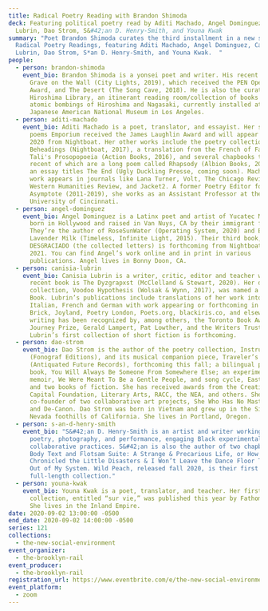 ```yaml
---
title: Radical Poetry Reading with Brandon Shimoda
deck: Featuring political poetry read by Aditi Machado, Angel Dominguez, Canisia
  Lubrin, Dao Strom, S&#42;an D. Henry-Smith, and Youna Kwak
summary: "Poet Brandon Shimoda curates the third installment in a new series of
  Radical Poetry Readings, featuring Aditi Machado, Angel Dominguez, Canisia
  Lubrin, Dao Strom, S*an D. Henry-Smith, and Youna Kwak.  "
people:
  - person: brandon-shimoda
    event_bio: Brandon Shimoda is a yonsei poet and writer. His recent books are The
      Grave on the Wall (City Lights, 2019), which received the PEN Open Book
      Award, and The Desert (The Song Cave, 2018). He is also the curator of The
      Hiroshima Library, an itinerant reading room/collection of books on the
      atomic bombings of Hiroshima and Nagasaki, currently installed at the
      Japanese American National Museum in Los Angeles.
  - person: aditi-machado
    event_bio: Aditi Machado is a poet, translator, and essayist. Her second book of
      poems Emporium received the James Laughlin Award and will appear in Fall
      2020 from Nightboat. Her other works include the poetry collection Some
      Beheadings (Nightboat, 2017), a translation from the French of Farid
      Tali's Prosopopoeia (Action Books, 2016), and several chapbooks the most
      recent of which are a long poem called Rhapsody (Albion Books, 2020) and
      an essay titles The End (Ugly Duckling Presse, coming soon). Machado's
      work appears in journals like Lana Turner, Volt, The Chicago Review,
      Western Humanities Review, and Jacket2. A former Poetry Editor for
      Asymptote (2011-2019), she works as an Assistant Professor at the
      University of Cincinnati.
  - person: angel-dominguez
    event_bio: Angel Dominguez is a Latinx poet and artist of Yucatec Maya descent,
      born in Hollywood and raised in Van Nuys, CA by their immigrant family.
      They’re the author of RoseSunWater (Operating System, 2020) and Black
      Lavender Milk (Timeless, Infinite Light, 2015). Their third book,
      DESGRACIADO (the collected letters) is forthcoming from Nightboat Books in
      2021. You can find Angel’s work online and in print in various
      publications. Angel lives in Bonny Doon, CA.
  - person: canisia-lubrin
    event_bio: Canisia Lubrin is a writer, critic, editor and teacher whose most
      recent book is The Dyzgrapxst (McClelland & Stewart, 2020). Her debut
      collection, Voodoo Hypothesis (Wolsak & Wynn, 2017), was named a CBC Best
      Book. Lubrin’s publications include translations of her work into Spanish,
      Italian, French and German with work appearing or forthcoming in Room,
      Brick, Joyland, Poetry London, Poets.org, blackiris.co, and elsewhere. Her
      writing has been recognized by, among others, the Toronto Book Award,
      Journey Prize, Gerald Lampert, Pat Lowther, and the Writers Trust.
      Lubrin’s first collection of short fiction is forthcoming.
  - person: dao-strom
    event_bio: Dao Strom is the author of the poetry collection, Instrument
      (Fonograf Editions), and its musical companion piece, Traveler’s Ode
      (Antiquated Future Records), forthcoming this fall; a bilingual poetry-art
      book, You Will Always Be Someone From Somewhere Else; an experimental
      memoir, We Were Meant To Be a Gentle People, and song cycle, East/West;
      and two books of fiction. She has received awards from the Creative
      Capital Foundation, Literary Arts, RACC, the NEA, and others. She is the
      co-founder of two collaborative art projects, She Who Has No Master(s),
      and De-Canon. Dao Strom was born in Vietnam and grew up in the Sierra
      Nevada foothills of California. She lives in Portland, Oregon.
  - person: s-an-d-henry-smith
    event_bio: "S&#42;an D. Henry-Smith is an artist and writer working primarily in
      poetry, photography, and performance, engaging Black experimentalisms and
      collaborative practices. S&#42;an is also the author of two chapbooks,
      Body Text and Flotsam Suite: A Strange & Precarious Life, or How We
      Chronicled the Little Disasters & I Won’t Leave the Dance Floor Til It’s
      Out of My System. Wild Peach, released fall 2020, is their first
      full-length collection."
  - person: youna-kwak
    event_bio: Youna Kwak is a poet, translator, and teacher. Her first poetry
      collection, entitled “sur vie,” was published this year by Fathom Books.
      She lives in the Inland Empire.
date: 2020-09-02 13:00:00 -0500
end_date: 2020-09-02 14:00:00 -0500
series: 121
collections:
  - the-new-social-environment
event_organizer:
  - the-brooklyn-rail
event_producer:
  - the-brooklyn-rail
registration_url: https://www.eventbrite.com/e/the-new-social-environment-121-radical-poetry-with-brandon-shimoda-tickets-118410181039
event_platform:
  - zoom
---
```

